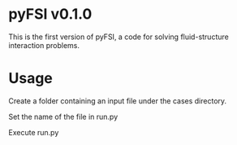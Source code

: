 # pyFSI v0.1.0

This is the first version of pyFSI, a code for solving fluid-structure interaction problems.

# Usage

Create a folder containing an input file under the cases directory.

Set the name of the file in run.py

Execute run.py
